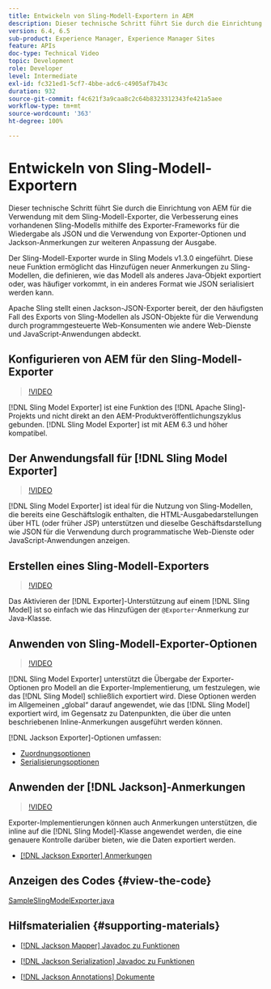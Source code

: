 ```yaml
---
title: Entwickeln von Sling-Modell-Exportern in AEM
description: Dieser technische Schritt führt Sie durch die Einrichtung von AEM für die Verwendung mit dem Sling-Modell-Exporter, die Verbesserung eines vorhandenen Sling-Modells mithilfe des Exporter-Frameworks für die Wiedergabe als JSON und die Verwendung von Exporter-Optionen und Jackson-Anmerkungen zur weiteren Anpassung der Ausgabe.
version: 6.4, 6.5
sub-product: Experience Manager, Experience Manager Sites
feature: APIs
doc-type: Technical Video
topic: Development
role: Developer
level: Intermediate
exl-id: fc321ed1-5cf7-4bbe-adc6-c4905af7b43c
duration: 932
source-git-commit: f4c621f3a9caa8c2c64b8323312343fe421a5aee
workflow-type: tm+mt
source-wordcount: '363'
ht-degree: 100%

---
```


# Entwickeln von Sling-Modell-Exportern

Dieser technische Schritt führt Sie durch die Einrichtung von AEM für die Verwendung mit dem Sling-Modell-Exporter, die Verbesserung eines vorhandenen Sling-Modells mithilfe des Exporter-Frameworks für die Wiedergabe als JSON und die Verwendung von Exporter-Optionen und Jackson-Anmerkungen zur weiteren Anpassung der Ausgabe.

Der Sling-Modell-Exporter wurde in Sling Models v1.3.0 eingeführt. Diese neue Funktion ermöglicht das Hinzufügen neuer Anmerkungen zu Sling-Modellen, die definieren, wie das Modell als anderes Java-Objekt exportiert oder, was häufiger vorkommt, in ein anderes Format wie JSON serialisiert werden kann.

Apache Sling stellt einen Jackson-JSON-Exporter bereit, der den häufigsten Fall des Exports von Sling-Modellen als JSON-Objekte für die Verwendung durch programmgesteuerte Web-Konsumenten wie andere Web-Dienste und JavaScript-Anwendungen abdeckt.

## Konfigurieren von AEM für den Sling-Modell-Exporter

>[!VIDEO](https://video.tv.adobe.com/v/16862?quality=12&learn=on)

[!DNL Sling Model Exporter] ist eine Funktion des [!DNL Apache Sling]-Projekts und nicht direkt an den AEM-Produktveröffentlichungszyklus gebunden. [!DNL Sling Model Exporter] ist mit AEM 6.3 und höher kompatibel.

## Der Anwendungsfall für [!DNL Sling Model Exporter]

>[!VIDEO](https://video.tv.adobe.com/v/16863?quality=12&learn=on)

[!DNL Sling Model Exporter] ist ideal für die Nutzung von Sling-Modellen, die bereits eine Geschäftslogik enthalten, die HTML-Ausgabedarstellungen über HTL (oder früher JSP) unterstützen und dieselbe Geschäftsdarstellung wie JSON für die Verwendung durch programmatische Web-Dienste oder JavaScript-Anwendungen anzeigen.

## Erstellen eines Sling-Modell-Exporters

>[!VIDEO](https://video.tv.adobe.com/v/16864?quality=12&learn=on)

Das Aktivieren der [!DNL Exporter]-Unterstützung auf einem [!DNL Sling Model] ist so einfach wie das Hinzufügen der `@Exporter`-Anmerkung zur Java-Klasse.

## Anwenden von Sling-Modell-Exporter-Optionen

>[!VIDEO](https://video.tv.adobe.com/v/16865?quality=12&learn=on)

[!DNL Sling Model Exporter] unterstützt die Übergabe der Exporter-Optionen pro Modell an die Exporter-Implementierung, um festzulegen, wie das [!DNL Sling Model] schließlich exportiert wird. Diese Optionen werden im Allgemeinen „global“ darauf angewendet, wie das [!DNL Sling Model] exportiert wird, im Gegensatz zu Datenpunkten, die über die unten beschriebenen Inline-Anmerkungen ausgeführt werden können.

[!DNL Jackson Exporter]-Optionen umfassen:

* [Zuordnungsoptionen](https://static.javadoc.io/com.fasterxml.jackson.core/jackson-databind/2.8.5/com/fasterxml/jackson/databind/MapperFeature.html)
* [Serialisierungsoptionen](https://static.javadoc.io/com.fasterxml.jackson.core/jackson-databind/2.8.5/com/fasterxml/jackson/databind/SerializationFeature.html)

## Anwenden der [!DNL Jackson]-Anmerkungen

>[!VIDEO](https://video.tv.adobe.com/v/16866?quality=12&learn=on)

Exporter-Implementierungen können auch Anmerkungen unterstützen, die inline auf die [!DNL Sling Model]-Klasse angewendet werden, die eine genauere Kontrolle darüber bieten, wie die Daten exportiert werden.

* [[!DNL Jackson Exporter] Anmerkungen](https://github.com/FasterXML/jackson-annotations/wiki/Jackson-Annotations)

## Anzeigen des Codes {#view-the-code}

[SampleSlingModelExporter.java](https://github.com/Adobe-Consulting-Services/acs-aem-samples/blob/master/core/src/main/java/com/adobe/acs/samples/models/SampleSlingModelExporter.java)

## Hilfsmaterialien {#supporting-materials}

* [[!DNL Jackson Mapper] Javadoc zu Funktionen](https://static.javadoc.io/com.fasterxml.jackson.core/jackson-databind/2.8.5/com/fasterxml/jackson/databind/MapperFeature.html)
* [[!DNL Jackson Serialization] Javadoc zu Funktionen](https://static.javadoc.io/com.fasterxml.jackson.core/jackson-databind/2.8.5/com/fasterxml/jackson/databind/SerializationFeature.html)

* [[!DNL Jackson Annotations] Dokumente](https://github.com/FasterXML/jackson-annotations/wiki/Jackson-Annotations)
